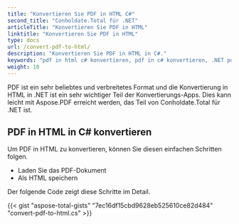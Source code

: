 ```yaml
---
title: "Konvertieren Sie PDF in HTML C#"
second_title: "Conholdate.Total für .NET"
articleTitle: "Konvertieren Sie PDF in HTML"
linktitle: "Konvertieren Sie PDF in HTML"
type: docs
url: /convert-pdf-to-html/
description: "Konvertieren Sie PDF in HTML in C#."
keywords: "pdf in html c# konvertieren, pdf in c# konvertieren, .NET pdf in html konvertieren, pdf in html asp .net"
weight: 10
---
```


PDF ist ein sehr beliebtes und verbreitetes Format und die Konvertierung in HTML in .NET ist ein sehr wichtiger Teil der Konvertierungs-Apps. Dies kann leicht mit Aspose.PDF erreicht werden, das Teil von Conholdate.Total für .NET ist.

## **PDF in HTML in C# konvertieren**
Um PDF in HTML zu konvertieren, können Sie diesen einfachen Schritten folgen.

- Laden Sie das PDF-Dokument
- Als HTML speichern

Der folgende Code zeigt diese Schritte im Detail.

{{< gist "aspose-total-gists" "7ec16df15cbd9628eb525610ce82d484" "convert-pdf-to-html.cs" >}}
